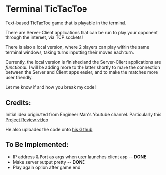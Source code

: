 # Terminal TicTacToe

Text-based TicTacToe game that is playable in the terminal.

There are Server-Client applications that can be run to play your opponent through the internet, via TCP sockets!

There is also a local version, where 2 players can play within the same terminal windows, taking turns inputting their moves each turn.

Currently, the local version is finished and the Server-Client applications are *functional.* I will be adding more to the latter shortly to make the connection between the Server and Client apps easier, and to make the matches more user friendly.

Let me know if and how you break my code!

## Credits:
Initial idea originated from Engineer Man's Youtube channel. Particularly this [Project Review video](https://www.youtube.com/watch?v=BcYI-w_-rwg&t=12s)

He also uploaded the code onto [his Github](https://github.com/engineer-man/youtube/tree/master/043)

## To Be Implemented:
* IP address & Port as args when user launches client app -- **DONE**
* Make server output pretty -- **DONE**
* Play again option after game end